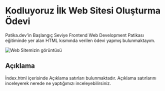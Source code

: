 # Kodluyoruz İlk Web Sitesi Oluşturma Ödevi

 Patika.dev'in Başlangıç Seviye Frontend Web Development Patikası eğitiminde yer alan HTML kısmında verilen ödevi yapmış bulunmaktayım.

![Web Sitemizin görüntüsü](https://www.upload.ee/image/14464170/Screenshot_1.jpg)

## Açıklama
İndex.html içerisinde Açıklama satırları bulunmaktadır. Açıklama satırlarını inceleyerek nerede ne yaptığımızı inceleyebilirsiniz.


